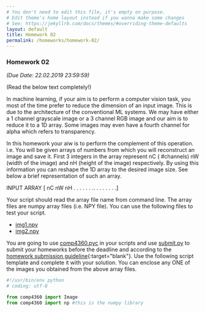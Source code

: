 ```yaml
---
# You don't need to edit this file, it's empty on purpose.
# Edit theme's home layout instead if you wanna make some changes
# See: https://jekyllrb.com/docs/themes/#overriding-theme-defaults
layout: default
title: Homework 02
permalink: /homeworks/homework-02/
---
```


### **Homework 02**

 _(Due Date: 22.02.2019 23:59:59)_

(Read the below text completely!)

In machine learning, if your aim is to perform a computer vision task, you most of the time prefer to reduce the dimension of an input image. This is due to the architecture of the conventional ML systems. We may  have either  a 1 channel grayscale image or a 3 channel RGB image and  our aim is to reduce it to a 1D array. Some images may even have a fourth channel for alpha which refers to transparency.

In this homework your aiw is to perform the complement of this operation. i.e. You will be given arrays of numbers from which you will reconstruct an image and save it. First 3 integers in the array represent nC ( #channels) nW (width of the image) and nH (height of the image) respectively. By using this information you can reshape the 1D array to the desired image size. See below a brief representation of such an array.

INPUT ARRAY [ nC  nW nH . . . . . . .<image data>. . . . . . . .]

Your script should read the array file name from command line. The array files are numpy array files (i.e. NPY file). You can use the following files to test your script.

- [img1.npy](/homeworks/img1.npy)
- [img2.npy](/homeworks/img2.npy)

You are going to use [comp4360.pyc](/homeworks/comp4360.pyc) in your scripts and use [submit.py](/homeworks/submit.py) to submit your homeworks before the deadline and according to the [homework submission guideline](/tutorials/homework-submission-tutorial/){:target="blank"}. Use the following script template and complete it with your solution. You can enclose any ONE of the images you obtained from the above array files.


```python
#!/usr/bin/env python
# coding: utf-8

from comp4360 import Image
from comp4360 import np #this is the numpy library

```